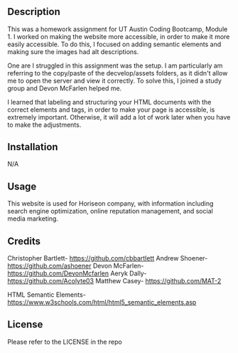# <Your-Project-Title>

## Description

This was a homework assignment for UT Austin Coding Bootcamp, Module 1. I worked on making the website more accessible, in order to make it more easily accessible. To do this, I focused on adding semantic elements and making sure the images had alt descriptions.

One are I struggled in this assignment was the setup. I am particularly am referring to the copy/paste of the decvelop/assets folders, as it didn't allow me to open the server and view it correctly. To solve this, I joined a study group and Devon McFarlen helped me.

I learned that labeling and structuring your HTML documents with the correct elements and tags, in order to make your page is accessible, is extremely important. Otherwise, it will add a lot of work later when you have to make the adjustments.

## Installation

N/A

## Usage

This website is used for Horiseon company, with information including search engine optimization, online reputation management, and social media marketing.

## Credits

Christopher Bartlett- https://github.com/cbbartlett
Andrew Shoener- https://github.com/ashoener
Devon McFarlen- https://github.com/DevonMcfarlen
Aeryk Dally- https://github.com/Acolyte03
Matthew Casey- https://github.com/MAT-2 

HTML Semantic Elements- https://www.w3schools.com/html/html5_semantic_elements.asp

## License

Please refer to the LICENSE in the repo



